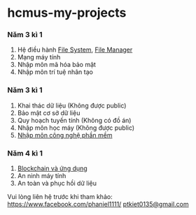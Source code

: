 # hcmus-my-projects
### Năm 3 kì 1
1. Hệ điều hành [File System](https://github.com/phaniel1111/FileSystem), [File Manager](https://github.com/phaniel1111/FileManager)
2. Mạng máy tính
3. Nhập môn mã hóa bảo mật
4. Nhập môn trí tuệ nhân tạo
### Năm 3 kì 1
1. Khai thác dữ liệu (Không được public)
2. Bảo mật cơ sở dữ liệu
3. Quy hoạch tuyến tính (Không có đồ án)
4. Nhập môn học máy (Không được public)
5. [Nhập môn công nghệ phần mềm](https://github.com/phaniel1111/student-tracker)
### Năm 4 kì 1
1. [Blockchain và ứng dụng](https://github.com/phaniel1111/Proposal-Dapp)
2. An ninh máy tính
3. An toàn và phục hồi dữ liệu

Vui lòng liên hệ trước khi tham khảo:
https://www.facebook.com/phaniel1111/
ptkiet0135@gmail.com
